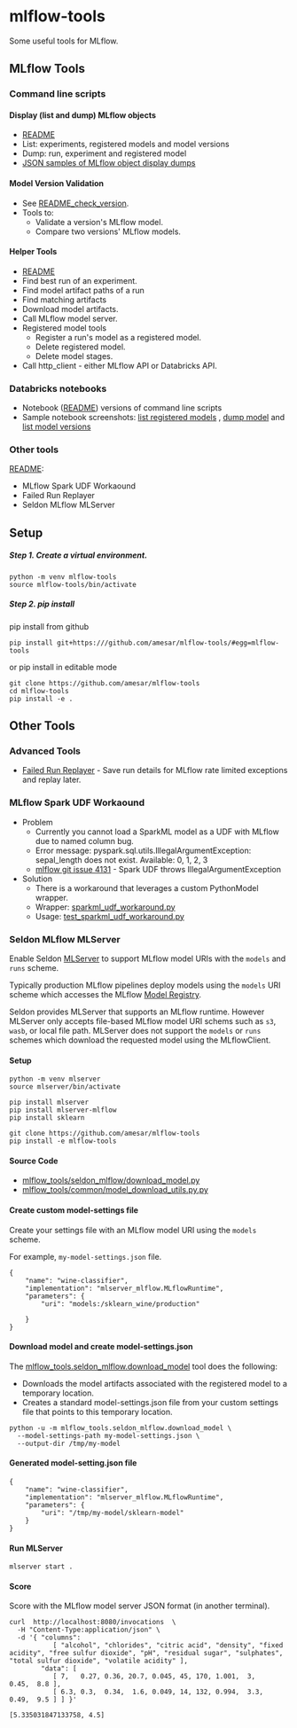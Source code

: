 # mlflow-tools

Some useful tools for MLflow.

## MLflow Tools

### Command line scripts

#### Display (list and dump) MLflow objects

* [README](mlflow_tools/display/README.md)
* List: experiments, registered models and model versions
* Dump: run, experiment and registered model 
* [JSON samples of MLflow object display dumps](samples/README.md)

#### Model Version Validation 

* See [README_check_version](README_check_version,md).
* Tools to:
  * Validate a version's MLflow model.
  * Compare two versions' MLflow models.

#### Helper Tools
* [README](mlflow_tools/tools/README.md)
* Find best run of an experiment.
* Find model artifact paths of a run
* Find matching artifacts
* Download model artifacts.
* Call MLflow model server.
* Registered model tools
  * Register a run's model as a registered model.
  * Delete registered model.
  * Delete model stages.
* Call http_client - either MLflow API or Databricks API.

### Databricks notebooks 

* Notebook ([README](databricks_notebooks/README.md)) versions of command line scripts
* Sample notebook screenshots:
     [list registered models](samples/databricks_mlflow/notebooks/List_Models.png)
  ,  [dump model](samples/databricks_mlflow/notebooks/Dump_Model_01.png)
  and [list model versions](samples/databricks_mlflow/notebooks/Dump_Model_02.png)

### Other tools

[README](README_other.md):
* MLflow Spark UDF Workaound
* Failed Run Replayer
* Seldon MLflow MLServer


## Setup 

##### Step 1. Create a virtual environment.
```
python -m venv mlflow-tools
source mlflow-tools/bin/activate
```

##### Step 2. pip install

pip install from github
```
pip install git+https:///github.com/amesar/mlflow-tools/#egg=mlflow-tools
```

or pip install in editable mode
```
git clone https://github.com/amesar/mlflow-tools
cd mlflow-tools
pip install -e .
```

## Other Tools

### Advanced Tools
* [Failed Run Replayer](mlflow_tools/failed_run_replayer) - Save run details for MLflow rate limited exceptions and replay later.

### MLflow Spark UDF Workaound
* Problem
  * Currently you cannot load a SparkML model as a UDF with MLflow due to named column bug.
  * Error message: pyspark.sql.utils.IllegalArgumentException: sepal_length does not exist. Available: 0, 1, 2, 3
  * [mlflow git issue 4131](https://github.com/mlflow/mlflow/issues/4131) - Spark UDF throws IllegalArgumentException
* Solution
  * There is a workaround that leverages a custom PythonModel wrapper.
  * Wrapper: [sparkml_udf_workaround.py](mlflow_tools/spark/sparkml_udf_workaround.py)
  * Usage: [test_sparkml_udf_workaround.py](tests/spark/test_sparkml_udf_workaround.py)


### Seldon MLflow MLServer

Enable Seldon [MLServer](https://github.com/SeldonIO/MLServer) to support MLflow model URIs with the `models` and `runs` scheme.

Typically production MLflow pipelines deploy models using the `models` URI scheme which accesses the MLflow [Model Registry](https://mlflow.org/docs/latest/registry.html#mlflow-model-registry).

Seldon provides MLServer that supports an MLflow runtime.
However MLServer only accepts file-based MLflow model URI schems such as `s3`, `wasb`, or local file path.
MLServer does not support the `models` or `runs` schemes which download the requested model using the MLflowClient.


#### Setup

```
python -m venv mlserver
source mlserver/bin/activate

pip install mlserver
pip install mlserver-mlflow
pip install sklearn

git clone https://github.com/amesar/mlflow-tools
pip install -e mlflow-tools
```

#### Source Code

* [mlflow_tools/seldon_mlflow/download_model.py](mlflow_tools/seldon_mlflow/download_model.py)
* [mlflow_tools/common/model_download_utils.py.py](mlflow_tools/common/model_download_utils.py)

#### Create custom model-settings file

Create your settings file with an MLflow model URI using the `models` scheme.

For example, `my-model-settings.json` file.
```
{
    "name": "wine-classifier",
    "implementation": "mlserver_mlflow.MLflowRuntime",
    "parameters": {
        "uri": "models:/sklearn_wine/production"

    }
}
```

#### Download model and create model-settings.json

The [mlflow_tools.seldon_mlflow.download_model](mlflow_tools/seldon_mlflow/download_model.py) tool does the following:
  * Downloads the model artifacts associated with the registered model to a temporary location.
  * Creates a standard model-settings.json file from your custom settings file that points to this temporary location.

```
python -u -m mlflow_tools.seldon_mlflow.download_model \
  --model-settings-path my-model-settings.json \
  --output-dir /tmp/my-model
```

#### Generated model-setting.json file
```
{
    "name": "wine-classifier",
    "implementation": "mlserver_mlflow.MLflowRuntime",
    "parameters": {
        "uri": "/tmp/my-model/sklearn-model"
    }
}
```

#### Run MLServer

```
mlserver start .
```

#### Score

Score with the MLflow model server JSON format (in another terminal).
```
curl  http://localhost:8080/invocations  \
  -H "Content-Type:application/json" \
  -d '{ "columns":   
           [ "alcohol", "chlorides", "citric acid", "density", "fixed acidity", "free sulfur dioxide", "pH", "residual sugar", "sulphates", "total sulfur dioxide", "volatile acidity" ],
        "data": [
           [ 7,   0.27, 0.36, 20.7, 0.045, 45, 170, 1.001,  3,    0.45,  8.8 ],
           [ 6.3, 0.3,  0.34,  1.6, 0.049, 14, 132, 0.994,  3.3,  0.49,  9.5 ] ] }'
```
```
[5.335031847133758, 4.5]
```

